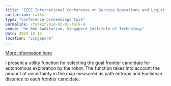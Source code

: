 ```yaml
---
title: "IEEE International Conference on Service Operations and Logistics, and Informatics (SOLI 2023) "
collection: talks
type: "Conference proceedings talk"
permalink: /talks/2014-03-01-talk-4
venue: "Ho Bee Auditorium, Singapore Institute of Technology"
date: 2023-12-13
location: "Singapore"
---
```

[More information here](https://2023.ieee-soli.org/)


I present a utility function for selecting the goal frontier candidate for autonomous exploration by the robot. The function takes into account the amount of uncertainty in the map measured as path entropy and Euclidean distance to each frontier candidate. 
